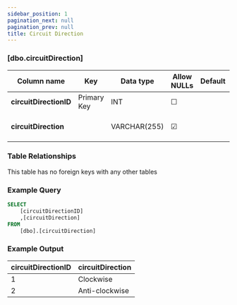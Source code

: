 ```yaml
---
sidebar_position: 1
pagination_next: null
pagination_prev: null
title: Circuit Direction
---
```


### [dbo.circuitDirection]
| Column name | Key | Data type | Allow NULLs | Default | Description |
| ------- | ------- | ------- | ------- | ------- | ------- |
| **circuitDirectionID** |  Primary Key | INT | ☐ |  |  | 
| **circuitDirection** |  | VARCHAR(255) | ☑ |  | Direction of circuit E.G. Clockwise | 

### Table Relationships

This table has no foreign keys with any other tables

### Example Query

```sql
SELECT 
	[circuitDirectionID]
	,[circuitDirection]
FROM 
	[dbo].[circuitDirection]
```

### Example Output

 |**circuitDirectionID**|**circuitDirection**|  
 |---|---| 
 |1|Clockwise| 
 |2|Anti-clockwise| 